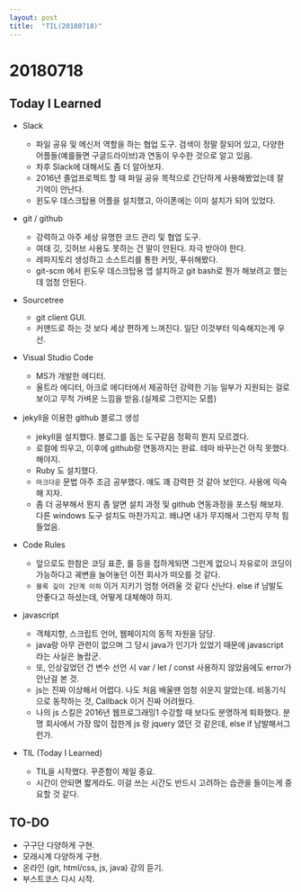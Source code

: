 ```yaml
---
layout: post
title:  "TIL(20180718)"
---
```

# 20180718
## Today I Learned
- Slack
    + 파일 공유 및 메신저 역할을 하는 협업 도구. 검색이 정말 잘되어 있고, 다양한 어플들(예를들면 구글드라이브)과 연동이 우수한 것으로 알고 있음.
    + 차후 Slack에 대해서도 좀 더 알아보자.
    + 2016년 졸업프로젝트 할 때 파일 공유 목적으로 간단하게 사용해봤었는데 잘 기억이 안난다.
    + 윈도우 데스크탑용 어플을 설치했고, 아이폰에는 이미 설치가 되어 있었다.

- git / github
    + 강력하고 아주 세상 유명한 코드 관리 및 협업 도구.
    + 여태 깃, 깃허브 사용도 못하는 건 말이 안된다. 자극 받아야 한다.
    + 레파지토리 생성하고 소스트리를 통한 커밋, 푸쉬해봤다.
    + git-scm 에서 윈도우 데스크탑용 앱 설치하고 git bash로 뭔가 해보려고 했는데 엄청 안된다.

- Sourcetree
    + git client GUI.
    + 커맨드로 하는 것 보다 세상 편하게 느껴진다. 일단 이것부터 익숙해지는게 우선.

- Visual Studio Code
    + MS가 개발한 에디터.
    + 울트라 에디터, 아크로 에디터에서 제공하던 강력한 기능 일부가 지원되는 걸로 보이고 무척 가벼운 느낌을 받음.(실제로 그런지는 모름)

- jekyll을 이용한 github 블로그 생성
    + jekyll을 설치했다. 블로그를 돕는 도구같음 정확히 뭔지 모르겠다.
    + 로컬에 띄우고, 이후에 github랑 연동까지는 완료. 테마 바꾸는건 아직 못했다. 해야지.
    + Ruby 도 설치했다.
    + `마크다운` 문법 아주 조금 공부했다. 얘도 꽤 강력한 것 같아 보인다. 사용에 익숙해 지자.
    + 좀 더 공부해서 뭔지 좀 알면 설치 과정 및 github 연동과정을 포스팅 해보자. 다른 windows 도구 설치도 마찬가지고. 왜냐면 내가 무지해서 그런지 무척 힘들었음.
    
- Code Rules
    + 앞으로도 한참은 코딩 표준, 룰 등을 접하게되면 그런게 없으니 자유로이 코딩이 가능하다고 궤변을 늘어놓던 이전 회사가 떠오를 것 같다.
    + `블록 깊이 2단계 이하` 이거 지키기 엄청 어려울 것 같다 신난다. else if 남발도 안좋다고 하셨는데, 어떻게 대체해야 하지.
    
- javascript
    + 객체지향, 스크립트 언어, 웹페이지의 동적 자원을 담당.
    + java랑 아무 관련이 없으며 그 당시 java가 인기가 있었기 때문에 javascript 라는 사실은 놀랍군.
    + 또, 인상깊었던 건 변수 선언 시 var / let / const 사용하지 않았음에도 error가 안난걸 본 것.
    + js는 진짜 이상해서 어렵다. 나도 처음 배울땐 엄청 쉬운지 알았는데. 비동기식으로 동작하는 것, Callback 이거 진짜 어려웠다.
    + 나의 js 스킬은 2016년 웹프로그래밍1 수강할 때 보다도 분명하게 퇴화했다. 분명 회사에서 가장 많이 접한게 js 랑 jquery 였던 것 같은데, else if 남발해서그런가.

- TIL (Today I Learned)
    + TIL을 시작했다. 꾸준함이 제일 중요.
    + 시간이 안되면 짧게라도. 이걸 쓰는 시간도 반드시 고려하는 습관을 들이는게 중요할 것 같다.

## TO-DO
- 구구단 다양하게 구현.
- 모래시계 다양하게 구현.
- 온라인 (git, html/css, js, java) 강의 듣기.
- 부스트코스 다시 시작.
